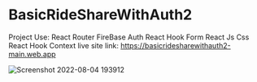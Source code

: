 ﻿# BasicRideShareWithAuth2
 
Project Use: React Router FireBase Auth React Hook Form React Js Css React Hook Context
live site link:  https://basicridesharewithauth2-main.web.app

![Screenshot 2022-08-04 193912](https://user-images.githubusercontent.com/100287308/182861308-cf23c2bd-0b1c-45eb-8f03-d085a374bd52.png)
